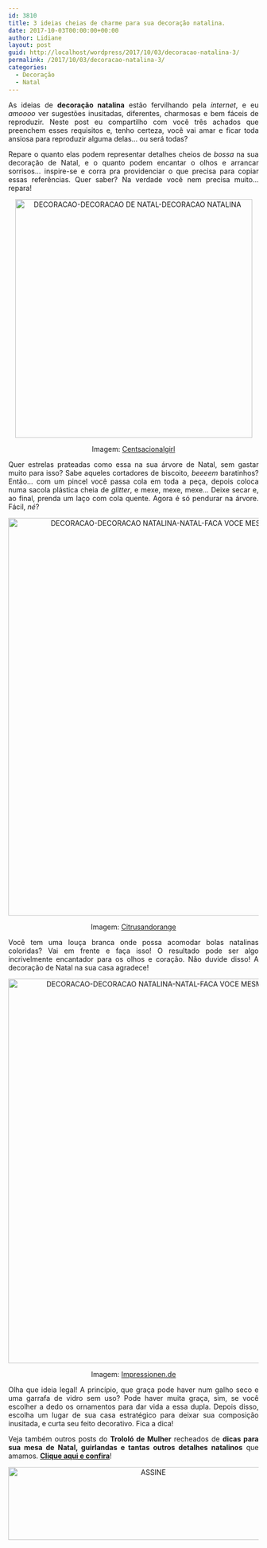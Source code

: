 ```yaml
---
id: 3810
title: 3 ideias cheias de charme para sua decoração natalina.
date: 2017-10-03T00:00:00+00:00
author: Lidiane
layout: post
guid: http://localhost/wordpress/2017/10/03/decoracao-natalina-3/
permalink: /2017/10/03/decoracao-natalina-3/
categories:
  - Decoração
  - Natal
---
```

<p align="justify">
  As ideias de <strong>decoração natalina</strong> estão fervilhando pela <em>internet</em>, e eu <em>amoooo</em> ver sugestões inusitadas, diferentes, charmosas e bem fáceis de reproduzir. Neste post eu compartilho com você três achados que preenchem esses requisitos e, tenho certeza, você vai amar e ficar toda ansiosa para reproduzir alguma delas… ou será todas?
</p>

<p align="justify">
  Repare o quanto elas podem representar detalhes cheios de <em>bossa</em> na sua decoração de Natal, e o quanto podem encantar o olhos e arrancar sorrisos… inspire-se e corra pra providenciar o que precisa para copiar essas referências. Quer saber? Na verdade você nem precisa muito… repara!
</p>

<p align="center">
  <a href="http://www.decoracaodacasa.com/blog/wp-content/uploads/2014/11/DECORACAO-DECORACAO-DE-NATAL-DECORACAO-NATALINA.jpg"><img class="alignnone size-full wp-image-2256" src="http://www.decoracaodacasa.com/blog/wp-content/uploads/2014/11/DECORACAO-DECORACAO-DE-NATAL-DECORACAO-NATALINA.jpg" alt="DECORACAO-DECORACAO DE NATAL-DECORACAO NATALINA" width="477" height="480" /></a>
</p>

<p align="center">
  Imagem: <a href="http://www.centsationalgirl.com/" target="_blank">Centsacionalgirl</a>
</p>

<p align="justify">
  Quer estrelas prateadas como essa na sua árvore de Natal, sem gastar muito para isso? Sabe aqueles cortadores de biscoito, <em>beeeem</em> baratinhos? Então… com um pincel você passa cola em toda a peça, depois coloca numa sacola plástica cheia de<em> glitter</em>, e mexe, mexe, mexe… Deixe secar e, ao final, prenda um laço com cola quente. Agora é só pendurar na árvore. Fácil, <em>né</em>?
</p>

<p align="center">
  <a href="http://www.decoracaodacasa.com/blog/wp-content/uploads/2014/11/DECORACAO-DECORACAO-NATALINA-NATAL-FACA-VOCE-MESMA.jpg"><img class="alignnone size-full wp-image-2257" src="http://www.decoracaodacasa.com/blog/wp-content/uploads/2014/11/DECORACAO-DECORACAO-NATALINA-NATAL-FACA-VOCE-MESMA.jpg" alt="DECORACAO-DECORACAO NATALINA-NATAL-FACA VOCE MESMA" width="599" height="800" /></a>
</p>

<p align="center">
  Imagem: <a href="http://citrusandorange.blogspot.com.br/" target="_blank">Citrusandorange</a>
</p>

<p align="justify">
  Você tem uma louça branca onde possa acomodar bolas natalinas coloridas? Vai em frente e faça isso! O resultado pode ser algo incrivelmente encantador para os olhos e coração. Não duvide disso! A decoração de Natal na sua casa agradece!
</p>

<p align="center">
  <a href="http://www.decoracaodacasa.com/blog/wp-content/uploads/2014/11/DECORACAO-DECORACAO-NATALINA-NATAL-FACA-VOCE-MESMA2.jpg"><img class="alignnone size-full wp-image-2258" src="http://www.decoracaodacasa.com/blog/wp-content/uploads/2014/11/DECORACAO-DECORACAO-NATALINA-NATAL-FACA-VOCE-MESMA2.jpg" alt="DECORACAO-DECORACAO NATALINA-NATAL-FACA VOCE MESMA[2]" width="600" height="773" /></a>
</p>

<p align="center">
  Imagem: <a href="http://www.impressionen.de/impressionen/de/" target="_blank">Impressionen.de</a>
</p>

<p align="justify">
  Olha que ideia legal! A princípio, que graça pode haver num galho seco e uma garrafa de vidro sem uso? Pode haver muita graça, sim, se você escolher a dedo os ornamentos para dar vida a essa dupla. Depois disso, escolha um lugar de sua casa estratégico para deixar sua composição inusitada, e curta seu feito decorativo. Fica a dica!
</p>

<p align="justify">
  Veja também outros posts do <strong>Trololó de Mulher</strong> recheados de <strong>dicas para sua mesa de Natal, guirlandas e tantas outros detalhes natalinos</strong> que amamos. <a href="http://www.trololodemulher.com.br/category/natal/" target="_blank"><strong>Clique aqui e confira</strong></a>!
</p>

<p align="center">
  <a href="http://feedburner.google.com/fb/a/mailverify?uri=blogbichafemea&loc=pt_BR" target="_blank"><img class="alignnone size-full wp-image-14011" src="http://www.trololodemulher.com.br/blog/wp-content/uploads/2017/08/ASSINE.jpg" alt="ASSINE" width="568" height="147" /></a>
</p>